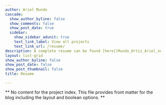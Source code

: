 ```yaml
---
author: Ariel Mundo
cascade:
  show_author_byline: false
  show_comments: false
  show_post_date: true
  sidebar:
    show_sidebar_adunit: true
    text_link_label: View all projects
    text_link_url: /resume/
description: A complete resume can be found [here](Mundo_Ortiz_Ariel_nov_2024.pdf). For an updated list of publications, please refer to my [Google Research](https://scholar.google.com/citations?user=3Ia93g4AAAAJ&hl=en&oi=ao) profile.
layout: list-grid
show_author_byline: false
show_post_date: false
show_post_thumbnail: false
title: Resume 

---
```



** No content for the project index. This file provides front matter for the blog including the layout and boolean options. **
